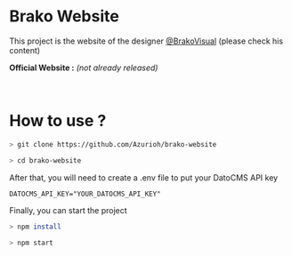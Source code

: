 # Brako Website

This project is the website of the designer [@BrakoVisual](https://x.com/BrakoVisual) (please check his content)

**Official Website :** *(not already released)*

<br>

# How to use ?

```bash
> git clone https://github.com/Azurioh/brako-website

> cd brako-website
```

After that, you will need to create a .env file to put your DatoCMS API key

```env
DATOCMS_API_KEY="YOUR_DATOCMS_API_KEY"
```

Finally, you can start the project

``` bash
> npm install

> npm start
```